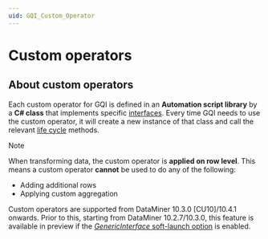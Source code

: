 ```yaml
---
uid: GQI_Custom_Operator
---
```


# Custom operators

## About custom operators

Each custom operator for GQI is defined in an **Automation script library** by a **C# class** that implements specific [interfaces](xref:CO_Building_blocks). Every time GQI needs to use the custom operator, it will create a new instance of that class and call the relevant [life cycle](xref:CO_Life_cycle) methods.

> [!NOTE]
> When transforming data, the custom operator is **applied on row level**. This means a custom operator **cannot** be used to do any of the following:
>
> - Adding additional rows
> - Applying custom aggregation

Custom operators are supported from DataMiner 10.3.0 [CU10]/10.4.1 onwards.<!-- RN 37840 --> Prior to this, starting from DataMiner 10.2.7/10.3.0, this feature is available in preview if the [*GenericInterface* soft-launch option](xref:Overview_of_Soft_Launch_Options#genericinterface) is enabled.
